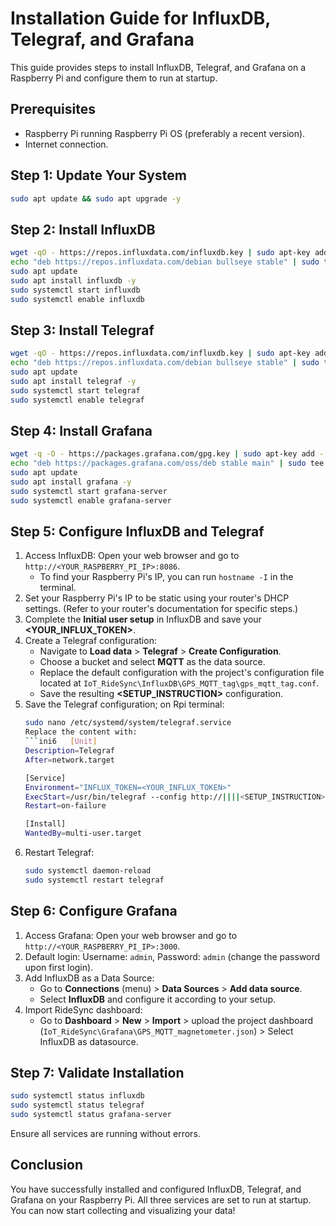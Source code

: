 
# Installation Guide for InfluxDB, Telegraf, and Grafana

This guide provides steps to install InfluxDB, Telegraf, and Grafana on a Raspberry Pi and configure them to run at startup.

## Prerequisites
- Raspberry Pi running Raspberry Pi OS (preferably a recent version).
- Internet connection.

## Step 1: Update Your System
```bash
sudo apt update && sudo apt upgrade -y
```

## Step 2: Install InfluxDB
```bash
wget -qO - https://repos.influxdata.com/influxdb.key | sudo apt-key add -
echo "deb https://repos.influxdata.com/debian bullseye stable" | sudo tee /etc/apt/sources.list.d/influxdb.list
sudo apt update
sudo apt install influxdb -y
sudo systemctl start influxdb
sudo systemctl enable influxdb
```

## Step 3: Install Telegraf
```bash
wget -qO - https://repos.influxdata.com/influxdb.key | sudo apt-key add -
echo "deb https://repos.influxdata.com/debian bullseye stable" | sudo tee /etc/apt/sources.list.d/influxdb.list
sudo apt update
sudo apt install telegraf -y
sudo systemctl start telegraf
sudo systemctl enable telegraf
```

## Step 4: Install Grafana
```bash
wget -q -O - https://packages.grafana.com/gpg.key | sudo apt-key add -
echo "deb https://packages.grafana.com/oss/deb stable main" | sudo tee /etc/apt/sources.list.d/grafana.list
sudo apt update
sudo apt install grafana -y
sudo systemctl start grafana-server
sudo systemctl enable grafana-server
```

## Step 5: Configure InfluxDB and Telegraf
1. Access InfluxDB: Open your web browser and go to `http://<YOUR_RASPBERRY_PI_IP>:8086`. 
   - To find your Raspberry Pi's IP, you can run `hostname -I` in the terminal.
2. Set your Raspberry Pi's IP to be static using your router's DHCP settings. (Refer to your router's documentation for specific steps.)
3. Complete the **Initial user setup** in InfluxDB and save your **<YOUR_INFLUX_TOKEN>**.
4. Create a Telegraf configuration:
   - Navigate to **Load data** > **Telegraf** > **Create Configuration**.
   - Choose a bucket and select **MQTT** as the data source.
   - Replace the default configuration with the project's configuration file located at `IoT_RideSync\InfluxDB\GPS_MQTT_tag\gps_mqtt_tag.conf`.
   - Save the resulting **<SETUP_INSTRUCTION>** configuration.
5. Save the Telegraf configuration; on Rpi terminal:
   ```bash
   sudo nano /etc/systemd/system/telegraf.service
   Replace the content with:
   ```ini6   [Unit]
   Description=Telegraf
   After=network.target

   [Service]
   Environment="INFLUX_TOKEN=<YOUR_INFLUX_TOKEN>"
   ExecStart=/usr/bin/telegraf --config http://||||<SETUP_INSTRUCTION>(command to start the Telegraf agent running on your machine)||||
   Restart=on-failure

   [Install]
   WantedBy=multi-user.target
   ```
6. Restart Telegraf:
   ```bash
   sudo systemctl daemon-reload
   sudo systemctl restart telegraf
   ```

## Step 6: Configure Grafana
1. Access Grafana: Open your web browser and go to `http://<YOUR_RASPBERRY_PI_IP>:3000`.
2. Default login: Username: `admin`, Password: `admin` (change the password upon first login).
3. Add InfluxDB as a Data Source:
   - Go to **Connections** (menu) > **Data Sources** > **Add data source**.
   - Select **InfluxDB** and configure it according to your setup.
4. Import RideSync dashboard:
   - Go to **Dashboard** > **New** > **Import** > upload the project dashboard (`IoT_RideSync\Grafana\GPS_MQTT_magnetometer.json`) > Select InfluxDB as datasource.

## Step 7: Validate Installation
```bash
sudo systemctl status influxdb
sudo systemctl status telegraf
sudo systemctl status grafana-server
```
Ensure all services are running without errors.

## Conclusion
You have successfully installed and configured InfluxDB, Telegraf, and Grafana on your Raspberry Pi. All three services are set to run at startup. You can now start collecting and visualizing your data!
